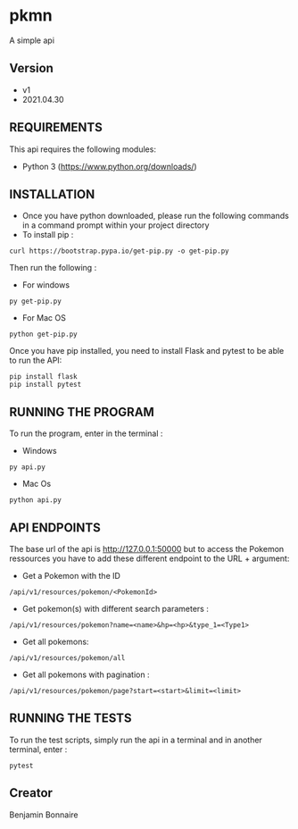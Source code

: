 # pkmn
A simple api 
## Version
* v1 
* 2021.04.30

REQUIREMENTS
------------

This api requires the following modules:

 * Python 3 (https://www.python.org/downloads/)
 
 INSTALLATION
------------

 * Once you have python downloaded, please run the following commands in a command prompt within your project directory
 * To install pip :
  

```
curl https://bootstrap.pypa.io/get-pip.py -o get-pip.py
```
Then run the following : 
* For windows
```
py get-pip.py
```
* For Mac OS
```
python get-pip.py
```
Once you have pip installed, you need to install Flask and pytest to be able to run the API:
```
pip install flask
pip install pytest
```

 RUNNING THE PROGRAM
------------

To run the program, enter in the terminal :
* Windows
```
py api.py
```
* Mac Os
```
python api.py
```
 API ENDPOINTS
------------

The base url of the api is http://127.0.0.1:50000 but to access the Pokemon ressources you have to add these different endpoint to the URL + argument:
* Get a Pokemon with the ID
```
/api/v1/resources/pokemon/<PokemonId>
```
* Get pokemon(s) with different search parameters : 
```
/api/v1/resources/pokemon?name=<name>&hp=<hp>&type_1=<Type1>
```
* Get all pokemons:
```
/api/v1/resources/pokemon/all
```
* Get all pokemons with pagination :
```
/api/v1/resources/pokemon/page?start=<start>&limit=<limit>
```
 RUNNING THE TESTS
------------
To run the test scripts, simply run the api in a terminal and in another terminal, enter : 
```
pytest
```
## Creator
Benjamin Bonnaire 
